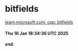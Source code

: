 # bitfields

  [ learn.microsoft.com: cpp: bitfields ](https://learn.microsoft.com/en-us/cpp/cpp/cpp-bit-fields?view=msvc-170)

#### Thu 16 Jan 18:34:36 UTC 2025
##### end.
